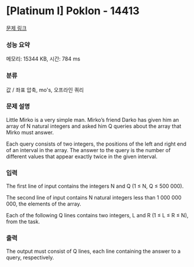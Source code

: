 # [Platinum I] Poklon - 14413 

[문제 링크](https://www.acmicpc.net/problem/14413) 

### 성능 요약

메모리: 15344 KB, 시간: 784 ms

### 분류

값 / 좌표 압축, mo's, 오프라인 쿼리

### 문제 설명

<p>Little Mirko is a very simple man. Mirko’s friend Darko has given him an array of N natural integers and asked him Q queries about the array that Mirko must answer.</p>

<p>Each query consists of two integers, the positions of the left and right end of an interval in the array. The answer to the query is the number of different values that appear exactly twice in the given interval.</p>

### 입력 

 <p>The first line of input contains the integers N and Q (1 ≤ N, Q ≤ 500 000).</p>

<p>The second line of input contains N natural integers less than 1 000 000 000, the elements of the array.</p>

<p>Each of the following Q lines contains two integers, L and R (1 ≤ L ≤ R ≤ N), from the task.</p>

### 출력 

 <p>The output must consist of Q lines, each line containing the answer to a query, respectively.</p>

